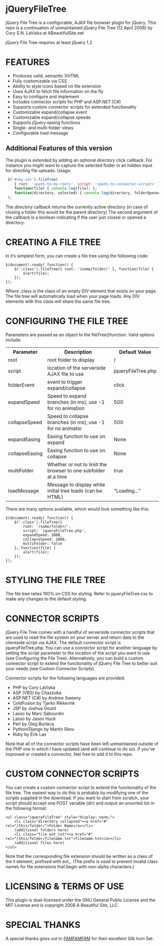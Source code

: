 jQueryFileTree
==============

jQuery File Tree is a configurable, AJAX file browser plugin for jQuery. This repo is a continuation of unmaintained jQuery File Tree (12 April 2008) by Cory S.N. LaViska at ABeautifulSite.net

jQuery File Tree requires at least jQuery 1.2

FEATURES
========
* Produces valid, semantic XHTML
* Fully customizable via CSS
* Ability to style icons based on file extension
* Uses AJAX to fetch file information on the fly
* Easy to configure and implement
* Includes connector scripts for PHP and ASP.NET (C#)
* Supports custom connector scripts for extended functionality
* Customizable expand/collapse event
* Customizable expand/collapse speeds
* Supports jQuery easing functions
* Single- and multi-folder views
* Configurable load message

Additional Features of this version
-----------------------------------
The plugin is extended by adding an optional *directory* click callback.
For instance you might want to capture the selected folder in an hidden input for directing file uploads.
Usage:
```javascript
 $('#<my-id>').fileTree(
	{ root: '<path-to-my-root>', script: '<path-to-connector-script>' },
	function(file) { console.log(file); },
	function(directory, selected) { console.log(directory, folderOpened); }	
 ); 
```
The *directory* callback returns the currently active directory (in case of closing a folder this would be the parent directory)
The second argument of the callback is a boolean indicating if the user just closed or opened a directory.

CREATING A FILE TREE
====================

In it’s simplest form, you can create a file tree using the following code:

	$(document).ready( function() {
		$('.class').fileTree({ root: '/some/folder/' }, function(file) {
			alert(file);
		});
	});

Where .class is the class of an empty DIV element that exists on your page. The file tree will automatically load when your page loads. Any DIV elements with this class will share the same file tree.

CONFIGURING THE FILE TREE
=========================
Parameters are passed as an object to the fileTree()function. Valid options include:

<table>
	<tr>
		<th>Parameter</th><th>Description</th><th>Default Value</th>
	</tr>
	<tr> <td>root</td><td>root folder to display</td><td>/</td> </tr>
	<tr> <td>script</td> <td>location of the serverside AJAX file to use</td> <td>jqueryFileTree.php</td> </tr>
	<tr> <td>folderEvent</td> <td>event to trigger expand/collapse</td> <td>click</td> </tr>
	<tr> <td>expandSpeed</td> <td>Speed to expand branches (in ms); use -1 for no animation</td> <td>500</td> </tr>
	<tr> <td>collapseSpeed</td> <td>Speed to collapse branches (in ms); use -1 for no animatio</td> <td>500</td> </tr>
	<tr> <td>expandEasing</td> <td>Easing function to use on expand</td> <td>None</td> </tr>
	<tr> <td>collapseEasing</td> <td>Easing function to use on collapse</td> <td>None</td> </tr>
	<tr> <td>multiFolder</td> <td>Whether or not to limit the browser to one subfolder at a time</td> <td>true</td> </tr>
	<tr> <td>loadMessage</td> <td>Message to display while initial tree loads (can be HTML)</td> <td>"Loading..."</td> </tr>
	
</table>

There are many options available, which would look something like this:

	$(document).ready( function() {
		$('.class').fileTree({
			root: '/some/folder/',
			script: 'jqueryFileTree.php',
			expandSpeed: 1000,
			collapseSpeed: 1000,
			multiFolder: false
		}, function(file) {
			alert(file);
		});
	});


STYLING THE FILE TREE
=====================
The file tree relies 100% on CSS for styling. Refer to jqueryFileTree.css to make any changes to the default styling.


CONNECTOR SCRIPTS
=================
jQuery File Tree comes with a handful of serverside connector scripts that are used to read the file system on your server and return data to the clientside script via AJAX. The default connector script is jqueryFileTree.php. You can use a connector script for another language by setting the script parameter to the location of the script you want to use (see Configuring the File Tree). Alternatively, you can build a custom connector script to extend the functionality of jQuery File Tree to better suit your needs (see Custom Connector Scripts).

Connector scripts for the following languages are provided:

* PHP by Cory LaViska
* ASP (VBS) by Chazzuka
* ASP.NET (C#) by Andrew Sweeny
* ColdFusion by Tjarko Rikkerink
* JSP by Joshua Gould
* Lasso by Marc Sabourdin
* Lasso by Jason Huck
* Perl by Oleg Burlaca
* Python/Django by Martin Skou
* Ruby by Erik Lax

Note that all of the connector scripts have been left unmaintained outside of the PHP one in which I have updated (and will continue to do so). If you've improved or created a connector, feel free to add it to this repo.


CUSTOM CONNECTOR SCRIPTS
========================
You can create a custom connector script to extend the functionality of the file tree. The easiest way to do this is probably by modifying one of the scripts supplied in the download. If you want to start from scratch, your script should accept one POST variable (dir) and output an unsorted list in the following format:

	<ul class="jqueryFileTree" style="display: none;">
		<li class="directory collapsed"><a href="#" rel="/this/folder/">Folder Name</a></li>
		(additional folders here)
		<li class="file ext_txt"><a href="#" rel="/this/folder/filename.txt">filename.txt</a></li>
		(additional files here)
	</ul>

Note that the corresponding file extension should be written as a class of the li element, prefixed with ext_. (The prefix is used to prevent invalid class names for file extensions that begin with non-alpha characters.)


LICENSING & TERMS OF USE
========================
This plugin is dual-licensed under the GNU General Public License and the MIT License and is copyright 2008 A Beautiful Site, LLC.


SPECIAL THANKS
==============
A special thanks goes out to [FAMFAMFAM](http://www.famfamfam.com/) for their excellent Silk Icon Set.